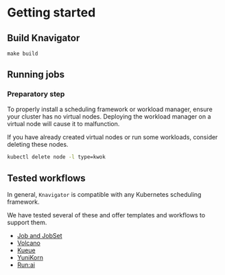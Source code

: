 # Getting started

## Build Knavigator

```shell
make build
```

## Running jobs

### Preparatory step

To properly install a scheduling framework or workload manager, ensure your cluster has no virtual nodes. Deploying the workload manager on a virtual node will cause it to malfunction.

If you have already created virtual nodes or run some workloads, consider deleting these nodes.
```bash
kubectl delete node -l type=kwok
```

## Tested workflows

In general, `Knavigator` is compatible with any Kubernetes scheduling framework.

We have tested several of these and offer templates and workflows to support them.
* [Job and JobSet](./examples/jobset/jobset.md)
* [Volcano](./examples/volcano/volcano.md)
* [Kueue](./examples/kueue/kueue.md)
* [YuniKorn](./examples/yunikorn/yunikorn.md)
* [Run:ai](./examples/runai/runai.md)
